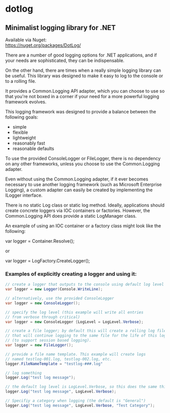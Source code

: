 # dotlog

## Minimalist logging library for .NET

Available via Nuget:  
https://nuget.org/packages/DotLog/

There are a number of good logging options for .NET applications, and if your needs are
sophisticated, they can be indispensable.

On the other hand, there are times when a really simple logging library can be useful.
This library was designed to make it easy to log to the console or to a rolling file.

It provides a Common.Logging API adapter, which you can choose to use so that you're
not boxed in a corner if your need for a more powerful logging framework evolves.

This logging framework was designed to provide a balance between the following goals:
  - simple
  - flexible
  - lightweight
  - reasonably fast
  - reasonable defaults

To use the provided ConsoleLogger or FileLogger, there is no dependency on any other frameworks,
unless you choose to use the Common.Logging adapter.

Even without using the Common.Logging adapter, if it ever becomes necessary to use another logging
framework (such as Microsoft Enterprise Logging), a custom adapter can easily be created by
implementing the ILogger interface.

There is no static Log class or static log method. Ideally, applications should create concrete loggers via IOC
containers or factories. However, the Common.Logging API does provide a static LogManager class.

An example of using an IOC container or a factory class might look like the following:

var logger = Container.Resolve<ILogger>();

or

var logger = LogFactory.CreateLogger();

### Examples of explicitly creating a logger and using it:

```c#
// create a logger that outputs to the console using default log level (Information)
var logger = new Logger(Console.WriteLine);

// alternatively, use the provided ConsoleLogger
var logger = new ConsoleLogger();

// specify the log level (this example will write all entries
// from verbose through critical)
var logger = new ConsoleLogger {LogLevel = LogLevel.Verbose};

// create a file logger; by default this will create a rolling log file
// that will continue logging to the same file for the life of this logger
// (to support session based logging).
var logger = new FileLogger();

// provide a file name template. This example will create logs
// named testlog-001.log, testlog-002.log, etc.
logger.FileNameTemplate = "testlog-###.log"

// log something
logger.Log("test log message");

// the default log level is LogLevel.Verbose, so this does the same thing:
logger.Log("test log message", LogLevel.Verbose);

// Specifiy a category when logging (the default is "General")
logger.Log("test log message", LogLevel.Verbose, "Test Category");
```
